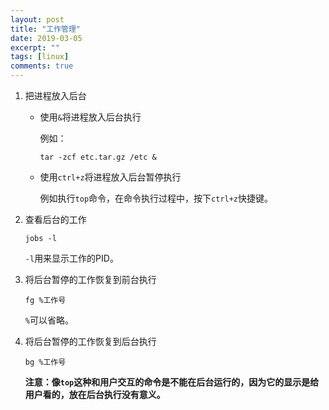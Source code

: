 ```yaml
---
layout: post
title: "工作管理"
date: 2019-03-05
excerpt: ""
tags: [linux]
comments: true
---
```




1. 把进程放入后台

   - 使用`&`将进程放入后台执行

     例如：

     ```shell
     tar -zcf etc.tar.gz /etc &
     ```

     

   - 使用`ctrl+z`将进程放入后台暂停执行

     例如执行`top`命令，在命令执行过程中，按下`ctrl+z`快捷键。

2. 查看后台的工作

   ```shell
   jobs -l
   ```

   `-l`用来显示工作的PID。

3. 将后台暂停的工作恢复到前台执行

   ```shell
   fg %工作号
   ```

   `%`可以省略。

4. 将后台暂停的工作恢复到后台执行

   ```shell
   bg %工作号
   ```

   **注意：像`top`这种和用户交互的命令是不能在后台运行的，因为它的显示是给用户看的，放在后台执行没有意义。**